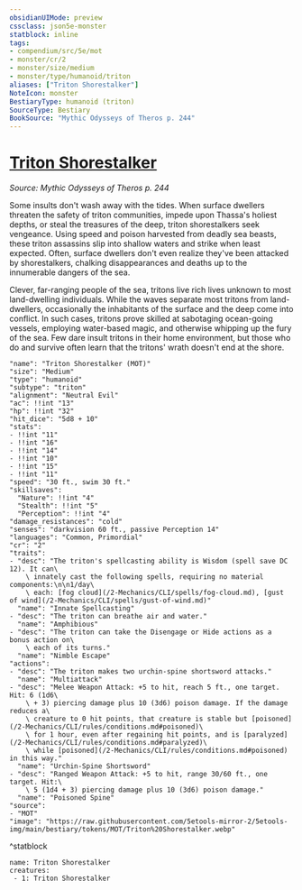```yaml
---
obsidianUIMode: preview
cssclass: json5e-monster
statblock: inline
tags:
- compendium/src/5e/mot
- monster/cr/2
- monster/size/medium
- monster/type/humanoid/triton
aliases: ["Triton Shorestalker"]
NoteIcon: monster
BestiaryType: humanoid (triton)
SourceType: Bestiary
BookSource: "Mythic Odysseys of Theros p. 244"
---
```

# [Triton Shorestalker](2-Mechanics/CLI/bestiary/humanoid/triton-shorestalker-mot.md)
*Source: Mythic Odysseys of Theros p. 244*  

Some insults don't wash away with the tides. When surface dwellers threaten the safety of triton communities, impede upon Thassa's holiest depths, or steal the treasures of the deep, triton shorestalkers seek vengeance. Using speed and poison harvested from deadly sea beasts, these triton assassins slip into shallow waters and strike when least expected. Often, surface dwellers don't even realize they've been attacked by shorestalkers, chalking disappearances and deaths up to the innumerable dangers of the sea.

Clever, far-ranging people of the sea, tritons live rich lives unknown to most land-dwelling individuals. While the waves separate most tritons from land-dwellers, occasionally the inhabitants of the surface and the deep come into conflict. In such cases, tritons prove skilled at sabotaging ocean-going vessels, employing water-based magic, and otherwise whipping up the fury of the sea. Few dare insult tritons in their home environment, but those who do and survive often learn that the tritons' wrath doesn't end at the shore.

```statblock
"name": "Triton Shorestalker (MOT)"
"size": "Medium"
"type": "humanoid"
"subtype": "triton"
"alignment": "Neutral Evil"
"ac": !!int "13"
"hp": !!int "32"
"hit_dice": "5d8 + 10"
"stats":
- !!int "11"
- !!int "16"
- !!int "14"
- !!int "10"
- !!int "15"
- !!int "11"
"speed": "30 ft., swim 30 ft."
"skillsaves":
  "Nature": !!int "4"
  "Stealth": !!int "5"
  "Perception": !!int "4"
"damage_resistances": "cold"
"senses": "darkvision 60 ft., passive Perception 14"
"languages": "Common, Primordial"
"cr": "2"
"traits":
- "desc": "The triton's spellcasting ability is Wisdom (spell save DC 12). It can\
    \ innately cast the following spells, requiring no material components:\n\n1/day\
    \ each: [fog cloud](/2-Mechanics/CLI/spells/fog-cloud.md), [gust of wind](/2-Mechanics/CLI/spells/gust-of-wind.md)"
  "name": "Innate Spellcasting"
- "desc": "The triton can breathe air and water."
  "name": "Amphibious"
- "desc": "The triton can take the Disengage or Hide actions as a bonus action on\
    \ each of its turns."
  "name": "Nimble Escape"
"actions":
- "desc": "The triton makes two urchin-spine shortsword attacks."
  "name": "Multiattack"
- "desc": "Melee Weapon Attack: +5 to hit, reach 5 ft., one target. Hit: 6 (1d6\
    \ + 3) piercing damage plus 10 (3d6) poison damage. If the damage reduces a\
    \ creature to 0 hit points, that creature is stable but [poisoned](/2-Mechanics/CLI/rules/conditions.md#poisoned)\
    \ for 1 hour, even after regaining hit points, and is [paralyzed](/2-Mechanics/CLI/rules/conditions.md#paralyzed)\
    \ while [poisoned](/2-Mechanics/CLI/rules/conditions.md#poisoned) in this way."
  "name": "Urchin-Spine Shortsword"
- "desc": "Ranged Weapon Attack: +5 to hit, range 30/60 ft., one target. Hit:\
    \ 5 (1d4 + 3) piercing damage plus 10 (3d6) poison damage."
  "name": "Poisoned Spine"
"source":
- "MOT"
"image": "https://raw.githubusercontent.com/5etools-mirror-2/5etools-img/main/bestiary/tokens/MOT/Triton%20Shorestalker.webp"
```
^statblock

```encounter-table
name: Triton Shorestalker
creatures:
 - 1: Triton Shorestalker
```